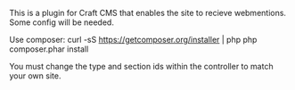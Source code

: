 This is a plugin for Craft CMS that enables the site to recieve webmentions. Some config will be needed.

Use composer: 
curl -sS https://getcomposer.org/installer | php
php composer.phar install

You must change the type and section ids within the controller to match your own site.
